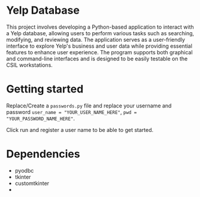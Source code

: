 # Yelp Database
This project involves developing a Python-based application to interact with a Yelp database, allowing users to perform various tasks such as searching, modifying, and reviewing data. The application serves as a user-friendly interface to explore Yelp's business and user data while providing essential features to enhance user experience. The program supports both graphical and command-line interfaces and is designed to be easily testable on the CSIL workstations.

# Getting started
Replace/Create a `passwords.py` file and replace your username and password `user_name = "YOUR_USER_NAME_HERE"`, `pwd = "YOUR_PASSWORD_NAME_HERE"`.

Click run and register a user name to be able to get started.

# Dependencies
- pyodbc
- tkinter
- customtkinter
- 

